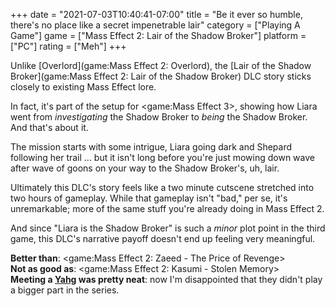 +++
date = "2021-07-03T10:40:41-07:00"
title = "Be it ever so humble, there's no place like a secret impenetrable lair"
category = ["Playing A Game"]
game = ["Mass Effect 2: Lair of the Shadow Broker"]
platform = ["PC"]
rating = ["Meh"]
+++

Unlike [Overlord](game:Mass Effect 2: Overlord), the [Lair of the Shadow Broker](game:Mass Effect 2: Lair of the Shadow Broker) DLC story sticks closely to existing Mass Effect lore.

In fact, it's part of the setup for <game:Mass Effect 3>, showing how Liara went from <i>investigating</i> the Shadow Broker to <i>being</i> the Shadow Broker.  And that's about it.

The mission starts with some intrigue, Liara going dark and Shepard following her trail ... but it isn't long before you're just mowing down wave after wave of goons on your way to the Shadow Broker's, uh, lair.

Ultimately this DLC's story feels like a two minute cutscene stretched into two hours of gameplay.  While that gameplay isn't "bad," per se, it's unremarkable; more of the same stuff you're already doing in Mass Effect 2.

And since "Liara is the Shadow Broker" is such a <i>minor</i> plot point in the third game, this DLC's narrative payoff doesn't end up feeling very meaningful.

<b>Better than</b>: <game:Mass Effect 2: Zaeed - The Price of Revenge>  
<b>Not as good as</b>: <game:Mass Effect 2: Kasumi - Stolen Memory>  
<b>Meeting a <a href="https://masseffect.fandom.com/wiki/Yahg">Yahg</a> was pretty neat</b>: now I'm disappointed that they didn't play a bigger part in the series.

